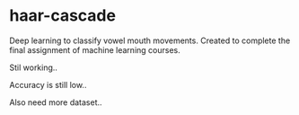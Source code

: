 # haar-cascade
Deep learning to classify vowel mouth movements. Created to complete the final assignment of machine learning courses. 


Stil working..

Accuracy is still low..

Also need more dataset..
